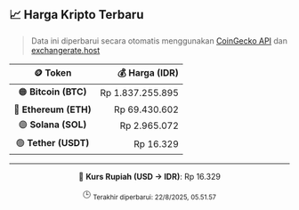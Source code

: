 

<!-- HARGA_KRIPTO -->
## 📈 Harga Kripto Terbaru

> Data ini diperbarui secara otomatis menggunakan [CoinGecko API](https://www.coingecko.com/) dan [exchangerate.host](https://exchangerate.host/)

<div align="center">

| 🪙 Token | 💰 Harga (IDR) |
|:------:|---------------:|
| 🟠 **Bitcoin (BTC)**   | Rp 1.837.255.895 |
| 🔵 **Ethereum (ETH)**  | Rp 69.430.602 |
| 🟣 **Solana (SOL)**    | Rp 2.965.072 |
| 🟢 **Tether (USDT)**   | Rp 16.329 |

---

💱 **Kurs Rupiah (USD → IDR)**: Rp 16.329

🕒 <sub>Terakhir diperbarui: 22/8/2025, 05.51.57</sub>

</div>
<!-- /HARGA_KRIPTO -->